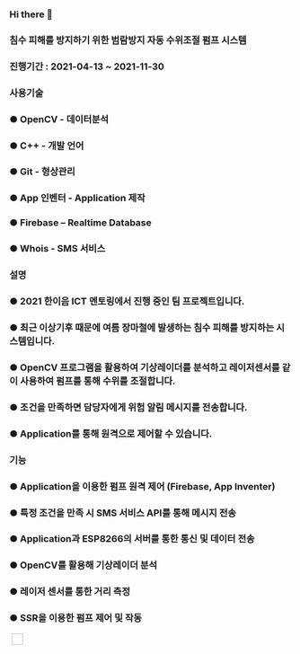 ### Hi there 👋
### 침수 피해를 방지하기 위한 범람방지 자동 수위조절 펌프 시스템
### 진행기간 : 2021-04-13 ~ 2021-11-30
### 사용기술
### ● OpenCV - 데이터분석
### ● C++ - 개발 언어
### ● Git - 형상관리
### ● App 인벤터 - Application 제작
### ● Firebase – Realtime Database
### ● Whois - SMS 서비스
### 설명
### ● 2021 한이음 ICT 멘토링에서 진행 중인 팀 프로젝트입니다.
### ● 최근 이상기후 때문에 여름 장마철에 발생하는 침수 피해를 방지하는 시스템입니다.
### ● OpenCV 프로그램을 활용하여 기상레이더를 분석하고 레이저센서를 같이 사용하여 펌프를 통해 수위를 조절합니다.
### ● 조건을 만족하면 담당자에게 위험 알림 메시지를 전송합니다.
### ● Application를 통해 원격으로 제어할 수 있습니다.
### 기능
### ● Application을 이용한 펌프 원격 제어 (Firebase, App Inventer)
### ● 특정 조건을 만족 시 SMS 서비스 API를 통해 메시지 전송
### ● Application과 ESP8266의 서버를 통한 통신 및 데이터 전송
### ● OpenCV를 활용해 기상레이더 분석
### ● 레이저 센서를 통한 거리 측정
### ● SSR을 이용한 펌프 제어 및 작동
<image>
  <img scr="![firebase](https://user-images.githubusercontent.com/58980007/145201309-c595c545-92a3-4254-a4de-32002bd83644.png)" height="20" width="20">
<!--
**Park-Dong-Min/Park-Dong-Min** is a ✨ _special_ ✨ repository because its `README.md` (this file) appears on your GitHub profile.

Here are some ideas to get you started:

- 🔭 I’m currently working on ...
- 🌱 I’m currently learning ...
- 👯 I’m looking to collaborate on ...
- 🤔 I’m looking for help with ...
- 💬 Ask me about ...
- 📫 How to reach me: ...
- 😄 Pronouns: ...
- ⚡ Fun fact: ...
-->
